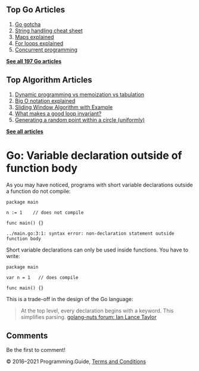 <span class="underline"></span>

<span class="underline"></span>

## Top Go Articles

1.  [Go gotcha](go-gotcha.html)
2.  [String handling cheat sheet](string-functions-reference-cheat-sheet.html)
3.  [Maps explained](maps-explained.html)
4.  [For loops explained](for-loop.html)
5.  [Concurrent programming](go-concurrency-tutorial.html)

[**See all 197 Go articles**](index.html)

<span class="underline"></span>

## Top Algorithm Articles

1.  [Dynamic programming vs memoization vs tabulation](../dynamic-programming-vs-memoization-vs-tabulation.html)
2.  [Big O notation explained](../big-o-notation-explained.html)
3.  [Sliding Window Algorithm with Example](../sliding-window-example.html)
4.  [What makes a good loop invariant?](../what-makes-a-good-loop-invariant.html)
5.  [Generating a random point within a circle (uniformly)](../random-point-within-circle.html)

[**See all articles**](../index.html)

# Go: Variable declaration outside of function body

As you may have noticed, programs with short variable declarations outside a function do not compile:

    package main

    n := 1    // does not compile

    func main() {}

    ../main.go:3:1: syntax error: non-declaration statement outside function body

Short variable declarations can only be used inside functions. You have to write:

    package main

    var n = 1   // does compile

    func main() {}

This is a trade-off in the design of the Go language:

> At the top level, every declaration begins with a keyword. This simplifies parsing. <a href="https://groups.google.com/forum/#!msg/golang-nuts/qTZemuGDV6o/IyCwXPJsUFIJ" class="quote-source">golang-nuts forum: Ian Lance Taylor</a>

## Comments

Be the first to comment!

© 2016–2021 Programming.Guide, [Terms and Conditions](../terms-and-conditions.html)
